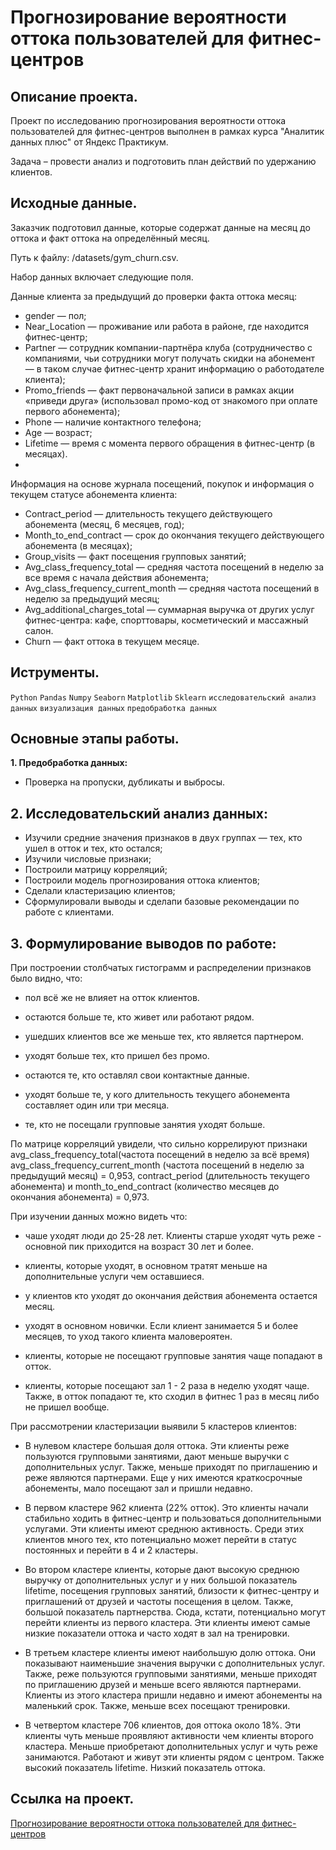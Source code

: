 # Прогнозирование вероятности оттока пользователей для фитнес-центров

## Описание проекта.

Проект по исследованию прогнозирования вероятности оттока пользователей для фитнес-центров выполнен в рамках курса "Аналитик данных плюс" от Яндекс Практикум.

Задача – провести анализ и подготовить план действий по удержанию клиентов.

## Исходные данные.

Заказчик подготовил данные, которые содержат данные на месяц до оттока и факт оттока на определённый месяц.

Путь к файлу: /datasets/gym_churn.csv.

Набор данных включает следующие поля.

Данные клиента за предыдущий до проверки факта оттока месяц:

* gender — пол;
* Near_Location — проживание или работа в районе, где находится фитнес-центр;
* Partner — сотрудник компании-партнёра клуба (сотрудничество с компаниями, чьи сотрудники могут получать скидки на абонемент — в таком случае фитнес-центр хранит информацию о работодателе клиента);
* Promo_friends — факт первоначальной записи в рамках акции «приведи друга» (использовал промо-код от знакомого при оплате первого абонемента);
* Phone — наличие контактного телефона;
* Age — возраст;
* Lifetime — время с момента первого обращения в фитнес-центр (в месяцах).
* 
Информация на основе журнала посещений, покупок и информация о текущем статусе абонемента клиента:

* Contract_period — длительность текущего действующего абонемента (месяц, 6 месяцев, год);
* Month_to_end_contract — срок до окончания текущего действующего абонемента (в месяцах);
* Group_visits — факт посещения групповых занятий;
* Avg_class_frequency_total — средняя частота посещений в неделю за все время с начала действия абонемента;
* Avg_class_frequency_current_month — средняя частота посещений в неделю за предыдущий месяц;
* Avg_additional_charges_total — суммарная выручка от других услуг фитнес-центра: кафе, спорттовары, косметический и массажный салон.
* Churn — факт оттока в текущем месяце.

## Иструменты.

```Python``` ```Pandas``` ```Numpy``` ```Seaborn``` ```Matplotlib``` ```Sklearn``` ```исследовательский анализ данных``` ```визуализация данных``` ```предобработка данных```

## Основные этапы работы.

__1. Предобработка данных:__
* Проверка на пропуски, дубликаты и выбросы.

## 2. Исследовательский анализ данных:

* Изучили средние значения признаков в двух группах — тех, кто ушел в отток и тех, кто остался;
* Изучили числовые признаки;
* Построили матрицу корреляций;
* Построили модель прогнозирования оттока клиентов;
* Сделали кластеризацию клиентов;
* Сформулировали выводы и сделапи базовые рекомендации по работе с клиентами.

## 3. Формулирование выводов по работе:

При построении столбчатых гистограмм и распределении признаков было видно, что:

* пол всё же не влияет на отток клиентов.

* остаются больше те, кто живет или работают рядом.

* ушедших клиентов все же меньше тех, кто является партнером.

* уходят больше тех, кто пришел без промо.

* остаются те, кто оставлял свои контактные данные.

* уходят больше те, у кого длительность текущего абонемента составляет один или три месяца.

* те, кто не посещали групповые занятия уходят больше.

По матрице корреляций увидели, что сильно коррелируют признаки avg_class_frequency_total(частота посещений в неделю за всё время) avg_class_frequency_current_month (частота посещений в неделю за предыдущий месяц) = 0,953, contract_period (длительность текущего абонемента) и month_to_end_contract (количество месяцев до окончания абонемента) = 0,973.

При изучении данных можно видеть что:

* чаше уходят люди до 25-28 лет. Клиенты старше уходят чуть реже - основной пик приходится на возраст 30 лет и более.

* клиенты, которые уходят, в основном тратят меньше на дополнительные услуги чем оставшиеся.

* у клиентов кто уходят до окончания действия абонемента остается месяц.

* уходят в основном новички. Если клиент занимается 5 и более месяцев, то уход такого клиента маловероятен.

* клиенты, которые не посещают групповые занятия чаще попадают в отток.

* клиенты, которые посещают зал 1 - 2 раза в неделю уходят чаще. Также, в отток попадают те, кто сходил в фитнес 1 раз в месяц либо не пришел вообще.

При рассмотрении кластеризации выявили 5 кластеров клиентов:

* В нулевом кластере большая доля оттока. Эти клиенты реже пользуются групповыми занятиями, дают меньше выручки с дополнительных услуг. Также, меньше приходят по приглашению и реже являются партнерами. Еще у них имеются краткосрочные абонементы, мало посещают зал и пришли недавно.

* В первом кластере 962 клиента (22% отток). Это клиенты начали стабильно ходить в фитнес-центр и пользоваться дополнительными услугами. Эти клиенты имеют среднюю активность. Среди этих клиентов много тех, кто потенциально может перейти в статус постоянных и перейти в 4 и 2 кластеры.

* Во втором кластере клиенты, которые дают высокую среднюю выручку от дополнительных услуг и у них большой показатель lifetime, посещения групповых занятий, близости к фитнес-центру и приглашений от друзей и частоты посещения в целом. Также, большой показатель партнерства. Сюда, кстати, потенциально могут перейти клиенты из первого кластера. Эти клиенты имеют самые низкие показатели оттока и часто ходят в зал на тренировки.

* В третьем кластере клиенты имеют наибольшую долю оттока. Они показывают наименьшие значения выручки с дополнительных услуг. Также, реже пользуются групповыми занятиями, меньше приходят по приглашению друзей и меньше всего являются партнерами. Клиенты из этого кластера пришли недавно и имеют абонементы на маленький срок. Также, меньше всех посещают тренировки.

* В четвертом кластере 706 клиентов, доя оттока около 18%. Эти клиенты чуть меньше проявляют активности чем клиенты второго кластера. Меньше приобретают дополнительных услуг и чуть реже занимаются. Работают и живут эти клиенты рядом с центром. Также высокий показатель lifetime. Низкий показатель оттока.

## Ссылка на проект.

[Прогнозирование вероятности оттока пользователей для фитнес-центров]()
